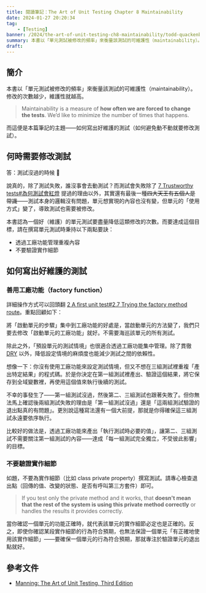 ```yaml
---
title: 閱讀筆記：The Art of Unit Testing Chapter 8 Maintainability
date: 2024-01-27 20:20:34
tag:
	- [Testing]
banner: /2024/the-art-of-unit-testing-ch8-maintainability/todd-quackenbush-IClZBVw5W5A-unsplash.jpg
summary: 本書以「單元測試被修改的頻率」來衡量該測試的可維護性（maintainability）。修改的次數越少，維護性就越高。而這便是本篇筆記的主題——如何寫出好維護的測試（如何避免動不動就要修改測試）。
draft: 
---
```


## 簡介

本書以「單元測試被修改的頻率」來衡量該測試的可維護性（maintainability）。修改的次數越少，維護性就越高。

> Maintainability is a measure of **how often we are forced to change the tests**. We’d like to minimize the number of times that happens.

而這便是本篇筆記的主題——如何寫出好維護的測試（如何避免動不動就要修改測試）。

## 何時需要修改測試

答：測試沒過的時候 🤡

說真的，除了測試失敗，誰沒事會去動測試？而測試會失敗除了 [7 Trustworthy tests#為何測試會紅燈](/2024/the-art-of-unit-testing-ch7-trustworthy-tests#為何測試會紅燈) 提過的理由以外，其實還有最後一種~~四大天王有五個人是常識~~——測試本身的邏輯沒有問題，單元想實現的內容也沒有變，但單元的「使用方式」變了，導致測試也需要被修改。

本書認為一個好（維護）的單元測試要盡量降低這類修改的次數。而要達成這個目標，請在撰寫單元測試時秉持以下兩點要訣：

- 透過工廠功能管理重複內容
- 不要驗證實作細節

## 如何寫出好維護的測試

### 善用工廠功能（factory function）

詳細操作方式可以回頭翻 [2 A first unit test#2.7 Trying the factory method route](/2023/the-art-of-unit-testing-ch2-a-first-unit-test#27-trying-the-factory-method-route)。重點回顧如下：

將「啟動單元的步驟」集中到工廠功能的好處是，當啟動單元的方法變了，我們只要去修改「啟動單元的工廠功能」就好。不需要海巡該單元的所有測試。

除此之外，「預設單元的測試情境」也很適合透過工廠功能集中管理。除了貫徹 [DRY](https://en.wikipedia.org/wiki/Don%27t_repeat_yourself) 以外，降低設定情境的麻煩度也能減少測試之間的依賴性。

想像一下：你沒有使用工廠功能來設定測試情境，但又不想在三組測試裡重複「產出特定結果」的程式碼。於是你決定在第一組測試裡產出、驗證這個結果，將它保存到全域變數裡，再使用這個值來執行後續的測試。

不幸的事發生了——第一組測試沒過，然後第二、三組測試也跟著失敗了。但你無法馬上確認後兩組測試失敗的理由是「第一組測試沒過」還是「這兩組測試驗證的退出點真的有問題」。更別說這種寫法還有一個大前提，那就是你得確保這三組測試永遠要依序執行。

比較好的做法是，透過工廠功能來產出「執行測試時必要的值」，讓第二、三組測試不需要關注第一組測試的內容——達成「每一組測試完全獨立，不受彼此影響」的目標。

### 不要驗證實作細節

如題，不要為實作細節（比如 class private property）撰寫測試。請專心檢查退出點（回傳的值、改變的狀態、是否有呼叫第三方套件）即可。

> If you test only the private method and it works, that **doesn't mean that the rest of the system is using this private method correctly** or handles the results it provides correctly.

當你確認一個單元的功能正確時，就代表該單元的實作細節必定也是正確的。反之，即使你確認某段實作細節的行為符合預期，也無法保證一個單元「有正確地使用該實作細節」——要確保一個單元的行為符合預期，那就專注於驗證單元的退出點就好。

## 參考文件

- [Manning: The Art of Unit Testing, Third Edition](https://www.manning.com/books/the-art-of-unit-testing-third-edition)
